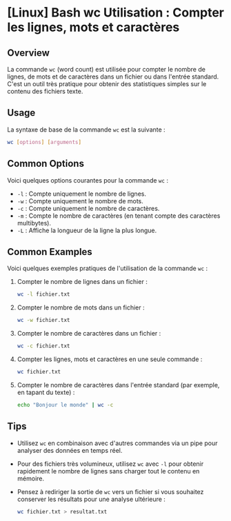 # [Linux] Bash wc Utilisation : Compter les lignes, mots et caractères

## Overview
La commande `wc` (word count) est utilisée pour compter le nombre de lignes, de mots et de caractères dans un fichier ou dans l'entrée standard. C'est un outil très pratique pour obtenir des statistiques simples sur le contenu des fichiers texte.

## Usage
La syntaxe de base de la commande `wc` est la suivante :

```bash
wc [options] [arguments]
```

## Common Options
Voici quelques options courantes pour la commande `wc` :

- `-l` : Compte uniquement le nombre de lignes.
- `-w` : Compte uniquement le nombre de mots.
- `-c` : Compte uniquement le nombre de caractères.
- `-m` : Compte le nombre de caractères (en tenant compte des caractères multibytes).
- `-L` : Affiche la longueur de la ligne la plus longue.

## Common Examples
Voici quelques exemples pratiques de l'utilisation de la commande `wc` :

1. Compter le nombre de lignes dans un fichier :

   ```bash
   wc -l fichier.txt
   ```

2. Compter le nombre de mots dans un fichier :

   ```bash
   wc -w fichier.txt
   ```

3. Compter le nombre de caractères dans un fichier :

   ```bash
   wc -c fichier.txt
   ```

4. Compter les lignes, mots et caractères en une seule commande :

   ```bash
   wc fichier.txt
   ```

5. Compter le nombre de caractères dans l'entrée standard (par exemple, en tapant du texte) :

   ```bash
   echo "Bonjour le monde" | wc -c
   ```

## Tips
- Utilisez `wc` en combinaison avec d'autres commandes via un pipe pour analyser des données en temps réel.
- Pour des fichiers très volumineux, utilisez `wc` avec `-l` pour obtenir rapidement le nombre de lignes sans charger tout le contenu en mémoire.
- Pensez à rediriger la sortie de `wc` vers un fichier si vous souhaitez conserver les résultats pour une analyse ultérieure :

   ```bash
   wc fichier.txt > resultat.txt
   ```